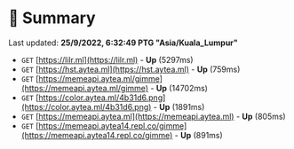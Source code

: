 # 📖 Summary
Last updated: **25/9/2022, 6:32:49 PTG "Asia/Kuala_Lumpur"**

- `GET` [https://lilr.ml](https://lilr.ml) - **Up** (5297ms)
- `GET` [https://hst.aytea.ml](https://hst.aytea.ml) - **Up** (759ms)
- `GET` [https://memeapi.aytea.ml/gimme](https://memeapi.aytea.ml/gimme) - **Up** (14702ms)
- `GET` [https://color.aytea.ml/4b31d6.png](https://color.aytea.ml/4b31d6.png) - **Up** (1891ms)
- `GET` [https://memeapi.aytea.ml](https://memeapi.aytea.ml) - **Up** (805ms)
- `GET` [https://memeapi.aytea14.repl.co/gimme](https://memeapi.aytea14.repl.co/gimme) - **Up** (891ms)
